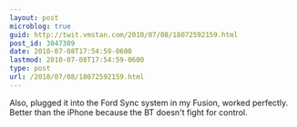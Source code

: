```yaml
---
layout: post
microblog: true
guid: http://twit.vmstan.com/2010/07/08/18072592159.html
post_id: 3047309
date: 2010-07-08T17:54:59-0600
lastmod: 2010-07-08T17:54:59-0600
type: post
url: /2010/07/08/18072592159.html
---
```

Also, plugged it into the Ford Sync system in my Fusion, worked perfectly. Better than the iPhone because the BT doesn't fight for control.
